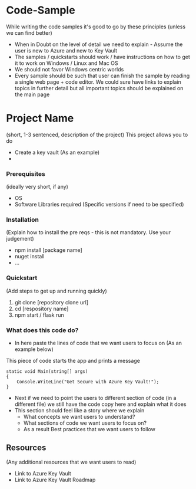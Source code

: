 # Code-Sample
While writing the code samples it's good to go by these principles (unless we can find better)
- When in Doubt on the level of detail we need to explain - Assume the user is new to Azure and new to Key Vault
- The samples / quickstarts should work / have instructions on how to get it to work on Windows / Linux and Mac OS
- We should not favor Windows centric worlds
- Every sample should be such that user can finish the sample by reading a single web page + code editor. We could sure have links to explain topics in further detail but all important topics should be explained on the main page

# Project Name
(short, 1-3 sentenced, description of the project)
This project allows you to do 
- Create a key vault (As an example)
- 

### Prerequisites

(ideally very short, if any)
- OS
- Software Libraries required (Specific versions if need to be specified)

### Installation
(Explain how to install the pre reqs - this is not mandatory. Use your judgement)
- npm install [package name]
- nuget install
- ...

### Quickstart
(Add steps to get up and running quickly)
1. git clone [repository clone url]
2. cd [respository name]
3. npm start / flask run

### What does this code do?
- In here paste the lines of code that we want users to focus on (As an example below)

This piece of code starts the app and prints a message
```
static void Main(string[] args)
{
    Console.WriteLine("Get Secure with Azure Key Vault!");
}
```
- Next if we need to point the users to different section of code (in a different file) we still have the code copy here and explain what it does
- This section should feel like a story where we explain 
  - What concepts we want users to understand?
  - What sections of code we want users to focus on?
  - As a result Best practices that we want users to follow

## Resources
(Any additional resources that we want users to read)
- Link to Azure Key Vault 
- Link to Azure Key Vault Roadmap
